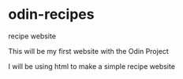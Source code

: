# odin-recipes
recipe website

This will be my first website with the Odin Project

I will be using html to make a simple recipe website